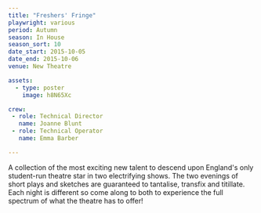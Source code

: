 ```yaml
---
title: "Freshers' Fringe"
playwright: various
period: Autumn
season: In House
season_sort: 10
date_start: 2015-10-05
date_end: 2015-10-06
venue: New Theatre

assets:
  - type: poster
    image: h8N65Xc

crew:
 - role: Technical Director
   name: Joanne Blunt
 - role: Technical Operator
   name: Emma Barber

---
```



A collection of the most exciting new talent to descend upon England's only student-run theatre star in two electrifying shows. The two evenings of short plays and sketches are guaranteed to tantalise, transfix and titillate. Each night is different so come along to both to experience the full spectrum of what the theatre has to offer!
